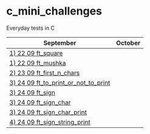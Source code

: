 # c_mini_challenges
Everyday tests in C

September| October |
-------------|-------------|
[1) 22 09 ft_square](https://github.com/Ysoroko/c_mini_challenges/blob/main/1_22_09_ft_square.MD) |  |
[1) 22 09 ft_mushka](https://github.com/Ysoroko/c_mini_challenges/blob/main/1_22_09_ft_mushka.MD) |  |
[2) 23 09 ft_first_n_chars](https://github.com/Ysoroko/c_mini_challenges/blob/main/2_23_09_ft_first_n_chars.MD) | |
[3) 24 09 ft_to_print_or_not_to_print](https://github.com/Ysoroko/c_mini_challenges/blob/main/3_24_09_ft_to_print_or_not_to_print.MD) | |
[3) 24 09 ft_sign](https://github.com/Ysoroko/c_mini_challenges/blob/main/3_24_09_ft_sign.MD) | |
[3) 24 09 ft_sign_char](https://github.com/Ysoroko/c_mini_challenges/blob/main/3_24_09_ft_sign_char.MD) | |
[3) 24 09 ft_sign_char_print](https://github.com/Ysoroko/c_mini_challenges/blob/main/3_24_09_ft_sign_char_print.MD) | |
[4) 24 09 ft_sign_string_print](https://github.com/Ysoroko/c_mini_challenges/blob/main/3_24_09_ft_sign_string_print.MD) | |
